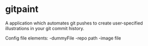 # gitpaint
A application which automates git pushes to create user-specified illustrations in your git commit history. 

Config file elements: 
-dummyFile
-repo path
-image file
